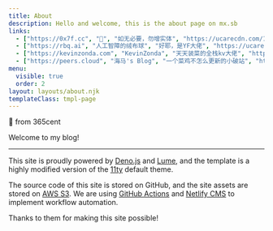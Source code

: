 ```yaml
---
title: About
description: Hello and welcome, this is the about page on mx.sb
links:
  - ["https://0x7f.cc", "🐑", "如无必要，勿增实体", "https://ucarecdn.com/1bc4cb73-4d73-48b1-8ae7-24085f2420d9/0x7fcc_crop.jpg"]
  - ["https://rbq.ai", "人工智障的绒布球", "好耶，是YF大佬", "https://ucarecdn.com/630bcfec-86cc-46f5-9c24-c00bb0df70b6/rbqai_crop.gif"]
  - ["https://kevinzonda.com", "KevinZonda", "天天装菜的全栈kv大佬", "https://ucarecdn.com/e3345406-7c97-4298-a606-36c0b14ae8b6/kevinzondacom_crop.png"]
  - ["https://peers.cloud", "海马's Blog", "一个菜鸡不怎么更新的小破站", "https://ucarecdn.com/d39ba975-dbb6-4344-93cf-1d59f200ce2e/peerscloud_crop.jpg"]
menu:
  visible: true
  order: 2
layout: layouts/about.njk
templateClass: tmpl-page
---
```

👋 from 365cent

Welcome to my blog!

***

This site is proudly powered by [Deno.js](https://deno.land) and [Lume](https://lume.land), and the template is a highly modified version of the [11ty](https://www.11ty.dev) default theme.

The source code of this site is stored on GitHub, and the site assets are stored on [AWS S3](https://aws.amazon.com/s3/). We are using [GitHub Actions](https://github.com/features/actions) and [Netlify CMS](https://www.netlifycms.org) to implement workflow automation.

Thanks to them for making this site possible!

